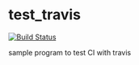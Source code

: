 # test_travis

[![Build Status](https://travis-ci.org/krishnavaidy/test_travis.svg?branch=master)](https://travis-ci.org/krishnavaidy/test_travis)

sample program to test CI with travis
